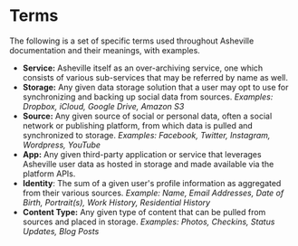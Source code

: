 # Terms
The following is a set of specific terms used throughout Asheville documentation and their meanings, with examples.

* __Service:__ Asheville itself as an over-archiving service, one which consists of various sub-services that may be referred by name as well.
* __Storage:__ Any given data storage solution that a user may opt to use for synchronizing and backing up social data from sources. *Examples: Dropbox, iCloud, Google Drive, Amazon S3*
* __Source:__ Any given source of social or personal data, often a social network or publishing platform, from which data is pulled and synchronized to storage. *Examples: Facebook, Twitter, Instagram, Wordpress, YouTube*
* __App:__ Any given third-party application or service that leverages Asheville user data as hosted in storage and made available via the platform APIs.
* __Identity__: The sum of a given user's profile information as aggregated from their various sources. *Example: Name, Email Addresses, Date of Birth, Portrait(s), Work History, Residential History*
* __Content Type:__ Any given type of content that can be pulled from sources and placed in storage. *Examples: Photos, Checkins, Status Updates, Blog Posts*